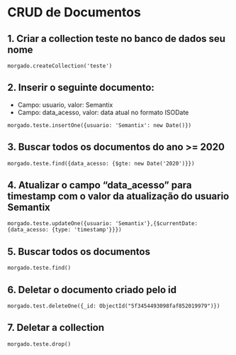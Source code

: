 # CRUD de Documentos

## 1. Criar a collection teste no banco de dados seu nome
```
morgado.createCollection('teste')
```

## 2. Inserir o seguinte documento:
- Campo: usuario, valor: Semantix
- Campo: data_acesso, valor: data atual no formato ISODate

```
morgado.teste.insertOne({usuario: 'Semantix': new Date()})
```
## 3. Buscar todos os documentos do ano >= 2020
```
morgado.teste.find({data_acesso: {$gte: new Date('2020')}})
```

## 4. Atualizar o campo “data_acesso” para timestamp com o valor da atualização do usuario Semantix
```
morgado.teste.updateOne({usuario: 'Semantix'},{$currentDate: {data_acesso: {type: 'timestamp'}}})
```

## 5. Buscar todos os documentos
```
morgado.teste.find()
```

## 6. Deletar o documento criado pelo id
```
morgado.test.deleteOne({_id: ObjectId("5f3454493098faf852019979")})
```

## 7. Deletar a collection
```
morgado.teste.drop()
```
